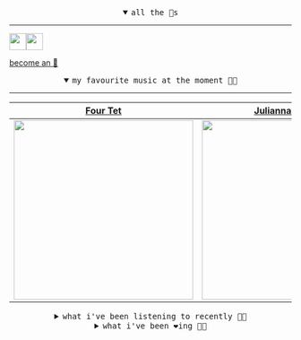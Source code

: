 <details open>

<summary align="center"><samp>all the 🥚s</samp></summary>
<hr />

<a href="https://github.com/pvinis"><img src="https://avatars0.githubusercontent.com/u/100233?s=90&v=4" width="30" height="30" /><a href="https://github.com/bitttttten"><img src="https://avatars2.githubusercontent.com/u/19930241?s=90&u=2aef7cbf4a59d361894145c97676391ec46fea4d&v=4" width="30" height="30" />

<samp><a href="https://github.com/bitttttten/bitttttten/stargazers">become an 🥚</a></samp>

</details>

<details open>

<summary align="center"><samp>my favourite music at the moment 🎵🎶</samp></summary>
<hr />

<!-- toc -->

| [Four Tet](https://open.spotify.com/artist/7Eu1txygG6nJttLHbZdQOh)                                                                                               | [Julianna Barwick](https://open.spotify.com/artist/0HWfFWL4vVrbaBQqxVCwCi)                                                                                       | [Loke Rahbek](https://open.spotify.com/artist/6fiX1FdXGRLUMN8xvwfgpw)                                                                                            | [Phoebe Bridgers](https://open.spotify.com/artist/1r1uxoy19fzMxunt3ONAkG)                                                                                        |
| ---------------------------------------------------------------------------------------------------------------------------------------------------------------- | ---------------------------------------------------------------------------------------------------------------------------------------------------------------- | ---------------------------------------------------------------------------------------------------------------------------------------------------------------- | ---------------------------------------------------------------------------------------------------------------------------------------------------------------- |
| [<img src="https://i.scdn.co/image/f96458025a0640bf1d3c8f764a42ec21d4db1eae" width="320" height="auto">](https://open.spotify.com/artist/7Eu1txygG6nJttLHbZdQOh) | [<img src="https://i.scdn.co/image/832c1d817b3ab1e847d78fe290ab1d7184fc1f70" width="320" height="auto">](https://open.spotify.com/artist/0HWfFWL4vVrbaBQqxVCwCi) | [<img src="https://i.scdn.co/image/d63ce5d3f8c23b4835a1bede506b0e6d3190b57b" width="320" height="auto">](https://open.spotify.com/artist/6fiX1FdXGRLUMN8xvwfgpw) | [<img src="https://i.scdn.co/image/1c90d650ee787a51e18e475584b595c9234eac48" width="320" height="auto">](https://open.spotify.com/artist/1r1uxoy19fzMxunt3ONAkG) |

<!-- tocstop -->

</details>

<details>

<summary align="center"><samp>what i've been listening to recently 🎵🎶</samp></summary>
<hr />

<!-- toc -->

| [Fantasy<br />Against All Logic](https://open.spotify.com/track/75TKpJuNK2abswVZNFJ5Uz)                                                                         | [Otis<br />The Durutti Column](https://open.spotify.com/track/7A2yhrdnFspRjpX8RC8UW1)                                                                           | [Kerosene!<br />Yves Tumor](https://open.spotify.com/track/1Kjw0LwdniCWran4PxJqPQ)                                                                              | [Daughter<br />Four Tet](https://open.spotify.com/track/4H4p1B3GrZHnh71vgPtHQW)                                                                                 |
| --------------------------------------------------------------------------------------------------------------------------------------------------------------- | --------------------------------------------------------------------------------------------------------------------------------------------------------------- | --------------------------------------------------------------------------------------------------------------------------------------------------------------- | --------------------------------------------------------------------------------------------------------------------------------------------------------------- |
| [<img src="https://i.scdn.co/image/cba30ea575aca3e07e562b71aa5bd07eee143c16" width="320" height="auto">](https://open.spotify.com/track/75TKpJuNK2abswVZNFJ5Uz) | [<img src="https://i.scdn.co/image/a6e0f4f2a3ad5b1785255b5d1a0a1b9a2987137f" width="320" height="auto">](https://open.spotify.com/track/7A2yhrdnFspRjpX8RC8UW1) | [<img src="https://i.scdn.co/image/fe1f620edb7c35cad3fb19fa40a6fe0b0dee3d95" width="320" height="auto">](https://open.spotify.com/track/1Kjw0LwdniCWran4PxJqPQ) | [<img src="https://i.scdn.co/image/f96458025a0640bf1d3c8f764a42ec21d4db1eae" width="320" height="auto">](https://open.spotify.com/track/4H4p1B3GrZHnh71vgPtHQW) |

<!-- tocstop -->

</details>

<details>

<summary align="center"><samp>what i've been ❤️ing 🎵🎶</samp></summary>
<hr />

<!-- toc -->

| [Kerosene!<br />Yves Tumor](https://open.spotify.com/album/5wnCTZtzIZxasRSHzI1JeW)                                                                              | [Doorstep<br />Public Memory](https://open.spotify.com/album/6xIF6pxjIS2bKDqHdi1L1X)                                                                            | [Land of My Dreams<br />Anna Domino](https://open.spotify.com/album/1X1GAmNzBZo9dHYrMnLUWn)                                                                     | [Talk To The Church<br />Gaussian Curve](https://open.spotify.com/album/4FC9qI04vobItNEKVeRh8Q)                                                                 |
| --------------------------------------------------------------------------------------------------------------------------------------------------------------- | --------------------------------------------------------------------------------------------------------------------------------------------------------------- | --------------------------------------------------------------------------------------------------------------------------------------------------------------- | --------------------------------------------------------------------------------------------------------------------------------------------------------------- |
| [<img src="https://i.scdn.co/image/ab67616d0000b273043864250fbec5f57c7076a7" width="320" height="auto">](https://open.spotify.com/album/5wnCTZtzIZxasRSHzI1JeW) | [<img src="https://i.scdn.co/image/ab67616d0000b273642f3543bf4ec5472d75fa01" width="320" height="auto">](https://open.spotify.com/album/6xIF6pxjIS2bKDqHdi1L1X) | [<img src="https://i.scdn.co/image/ab67616d0000b2733611bef1d679aa0c90e70a2b" width="320" height="auto">](https://open.spotify.com/album/1X1GAmNzBZo9dHYrMnLUWn) | [<img src="https://i.scdn.co/image/ab67616d0000b2732960c54745d14f9ad79643d5" width="320" height="auto">](https://open.spotify.com/album/4FC9qI04vobItNEKVeRh8Q) |

<!-- tocstop -->

</details>
